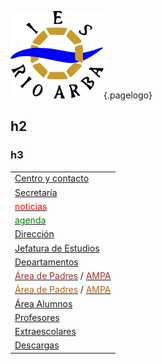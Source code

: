 <!-- TITLE: Rio Arba -->
<!-- subtitle: Instituto de Enseñanza Secundaria y Formación profesional -->
![Logo](/uploads/logo.png "Logo"){.pagelogo}
<script text="javascript">
	setInterval(function(){
		$(".blinker").fadeOut(1500).fadeIn(300)
	}, 2000);
</script> 

<h2>h2</h2>
<h3>h3</h3>

||
|:-------------|
|[Centro y contacto](/datos-y-contacto)|
|[Secretaría](/secretaria)|
|[<label class=blinker style="color: red">noticias</label>](/noticias)|
|[<label class=blinker style="color: green">agenda</label>](/agenda)|
|[Dirección](/director)|
|[Jefatura de Estudios](/jefatura)|
|[Departamentos](/departamento)|
|[<label style="color: brown">Área de Padres</label>](/padres) / [<label style="color:brown">AMPA</label>](/ampa)|
|[<label style="color: #b5650a">Área de Padres</label>](/padres) / [<label style="color: #b5650a">AMPA</label>](/ampa)|
|[Área Alumnos](/alumnos)|
|[Profesores](/profesores)|
|[Extraescolares](/extraescolares)|
|[Descargas](/descargas)

